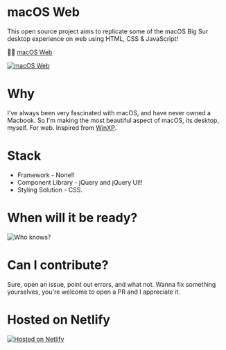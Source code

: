 # macOS Web

This open source project aims to replicate some of the macOS Big Sur desktop experience on web using HTML, CSS & JavaScript!

🔗🔗 [macOS Web](https://macosweb.netlify.app/)



[![macOS Web](https://user-images.githubusercontent.com/96859890/187077045-68395248-f7e8-470b-a6d0-71e10d53d7a7.png)](https://macosweb.netlify.app/)

# Why

I've always been very fascinated with macOS, and have never owned a Macbook. So I'm making the most beautiful aspect of macOS, its desktop, myself. For web. Inspired from [WinXP](https://winxp.now.sh/).

# Stack

- Framework - None!!
- Component Library - jQuery and jQuery UI!!
- Styling Solution - CSS.


# When will it be ready?

![Who knows?](https://i.imgur.com/6xfbPzs.gif)

# Can I contribute?

Sure, open an issue, point out errors, and what not. Wanna fix something yourselves, you're welcome to open a PR and I appreciate it.


# Hosted on Netlify

[![Hosted on Netlify](https://upload.wikimedia.org/wikipedia/commons/thumb/b/b8/Netlify_logo.svg/1200px-Netlify_logo.svg.png)](https://netlify.app)
